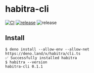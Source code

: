 # habitra-cli

[![CI](https://github.com/ytkg/habitra-cli/actions/workflows/ci.yml/badge.svg)](https://github.com/ytkg/habitra-cli/actions/workflows/ci.yml)
[![release](https://img.shields.io/github/v/tag/ytkg/habitra-cli?label=release&logo=deno)](https://deno.land/x/habitra)
![release](https://img.shields.io/badge/license-MIT-brightgreen)

## Install

```
$ deno install --allow-env --allow-net https://deno.land/x/habitra/cli.ts
✅ Successfully installed habitra
$ habitra --version
habitra-cli 0.1.1
```
